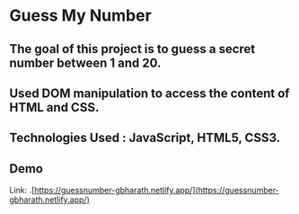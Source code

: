 # Guess My Number




## The goal of this project is to guess a secret number between 1 and 20.
## Used DOM manipulation to access the content of HTML and CSS. 
## Technologies Used : JavaScript, HTML5, CSS3.
## Demo
Link: .[https://guessnumber-gbharath.netlify.app/](https://guessnumber-gbharath.netlify.app/)
